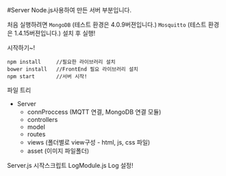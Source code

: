 #Server
Node.js사용하여 만든 서버 부분입니다.

처음 실행하려면 
`MongoDB` (테스트 환경은 4.0.9버젼입니다.) 
`Mosquitto` (테스트 환경은 1.4.15버젼입니다.)
설치 후 실행!

시작하기~!
```npm
npm install     //필요한 라이브러리 설치
bower install   //FrontEnd 필요 라이브러리 설치
npm start       //서버 시작!
```


파일 트리
- Server
    - connProccess   (MQTT 연결, MongoDB 연결 모듈)
    - controllers    
    - model
    - routes         
    - views          (폴더별로 view구성 - html, js, css 파일)
    - asset          (이미지 파일폴더)

Server.js           시작스크립트
LogModule.js        Log 설정!

